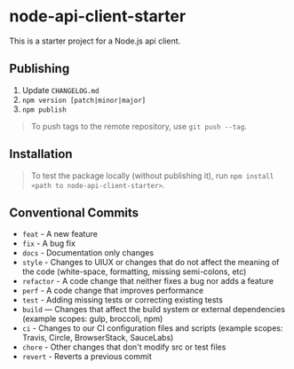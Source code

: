 # node-api-client-starter

This is a starter project for a Node.js api client.

## Publishing

1. Update `CHANGELOG.md`
2. `npm version [patch|minor|major]`
3. `npm publish`

> To push tags to the remote repository, use `git push --tag`.

## Installation

> To test the package locally (without publishing it), run `npm install <path to node-api-client-starter>`.

## Conventional Commits

- `feat` - A new feature
- `fix` - A bug fix
- `docs` - Documentation only changes
- `style` - Changes to UIUX or changes that do not affect the meaning of the code (white-space, formatting, missing semi-colons, etc)
- `refactor` - A code change that neither fixes a bug nor adds a feature
- `perf` - A code change that improves performance
- `test` - Adding missing tests or correcting existing tests
- `build` — Changes that affect the build system or external dependencies (example scopes: gulp, broccoli, npm)
- `ci` - Changes to our CI configuration files and scripts (example scopes: Travis, Circle, BrowserStack, SauceLabs)
- `chore` - Other changes that don't modify src or test files
- `revert` - Reverts a previous commit

